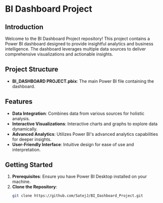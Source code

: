 # BI Dashboard Project

## Introduction
Welcome to the BI Dashboard Project repository! This project contains a Power BI dashboard designed to provide insightful analytics and business intelligence. The dashboard leverages multiple data sources to deliver comprehensive visualizations and actionable insights.

## Project Structure
- **BI_DASHBOARD PROJECT.pbix**: The main Power BI file containing the dashboard. 

## Features
- **Data Integration**: Combines data from various sources for holistic analysis.
- **Interactive Visualizations**: Interactive charts and graphs to explore data dynamically.
- **Advanced Analytics**: Utilizes Power BI's advanced analytics capabilities for deeper insights.
- **User-Friendly Interface**: Intuitive design for ease of use and interpretation.

## Getting Started
1. **Prerequisites**: Ensure you have Power BI Desktop installed on your machine.
2. **Clone the Repository**: 
   ```bash
   git clone https://github.com/SatejJ/BI_Dashboard_Project.git
